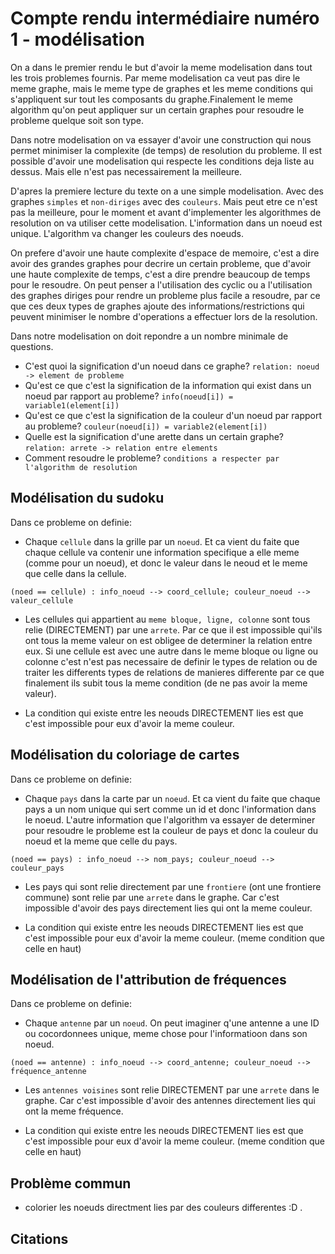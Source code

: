 # Compte rendu intermédiaire numéro 1 - modélisation
    
On a dans le premier rendu le but d'avoir la meme modelisation dans tout les trois problemes fournis. Par meme modelisation ca veut pas dire le meme graphe, mais le meme type de graphes et les meme conditions qui s'appliquent sur tout les composants du graphe.Finalement le meme algorithm qu'on peut appliquer sur un certain graphes pour resoudre le probleme quelque soit son type.

Dans notre modelisation on va essayer d'avoir une construction qui nous permet minimiser la complexite (de temps) de resolution du probleme. Il est possible d'avoir une modelisation qui respecte les conditions deja liste au dessus. Mais elle n'est pas necessairement la meilleure.

D'apres la premiere lecture du texte on a une simple modelisation. Avec des graphes `simples` et `non-diriges` avec des `couleurs`. Mais peut etre ce n'est pas la meilleure, pour le moment et avant d'implementer les algorithmes de resolution on va utiliser cette modelisation. L'information dans un noeud est unique. L'algorithm va changer les couleurs des noeuds.

On prefere d'avoir une haute complexite d'espace de memoire, c'est a dire avoir des grandes graphes pour decrire un certain probleme, que d'avoir une haute complexite de temps, c'est a dire prendre beaucoup de temps pour le resoudre. On peut penser a l'utilisation des cyclic ou a l'utilisation des graphes diriges pour rendre un probleme plus facile a resoudre, par ce que ces deux types de graphes ajoute des informations/restrictions qui peuvent minimiser le nombre d'operations a effectuer lors de la resolution.

Dans notre modelisation on doit repondre a un nombre minimale de questions.
* C'est quoi la signification d'un noeud dans ce graphe? `relation: noeud -> element de probleme` 
* Qu'est ce que c'est la signification de la information qui exist dans un noeud par rapport au probleme? `info(noeud[i]) = variable1(element[i])`
* Qu'est ce que c'est la signification de la couleur d'un noeud par rapport au probleme? `couleur(noeud[i]) = variable2(element[i])`
* Quelle est la signification d'une arette dans un certain graphe? `relation: arrete -> relation entre elements` 
* Comment resoudre le probleme? `conditions a respecter par l'algorithm de resolution`

## Modélisation du sudoku
Dans ce probleme on definie:
* Chaque `cellule` dans la grille par un `noeud`. Et ca vient du faite que chaque cellule va contenir une information specifique a elle meme (comme pour un noeud), et donc le valeur dans le neoud et le meme que celle dans la cellule. 

```
(noed == cellule) : info_noeud --> coord_cellule; couleur_noeud --> valeur_cellule
```
* Les cellules qui appartient au `meme bloque, ligne, colonne` sont tous relie (DIRECTEMENT) par une `arrete`. Par ce que il est impossible qui'ils ont tous la meme valeur on est obligee de determiner la relation entre eux. Si une cellule est avec une autre dans le meme bloque ou ligne ou colonne c'est n'est pas necessaire de definir le types de relation ou de traiter les differents types de relations de manieres differente par ce que finalement ils subit tous la meme condition (de ne pas avoir la meme valeur). 

* La condition qui existe entre les neouds DIRECTEMENT lies est que c'est impossible pour eux d'avoir la meme couleur.

## Modélisation du coloriage de cartes
Dans ce probleme on definie:
* Chaque `pays` dans la carte par un `noeud`. Et ca vient du faite que chaque pays a un nom unique qui sert comme un id et donc l'information dans le noeud. L'autre information que l'algorithm va essayer de determiner pour resoudre le probleme est la couleur de pays et donc la couleur du noeud et la meme que celle du pays. 
```
(noed == pays) : info_noeud --> nom_pays; couleur_noeud --> couleur_pays 
```

* Les pays qui sont relie directement par une `frontiere` (ont une frontiere commune) sont relie par une `arrete` dans le graphe. Car c'est impossible d'avoir des pays directement lies qui ont la meme couleur.

* La condition qui existe entre les neouds DIRECTEMENT lies est que c'est impossible pour eux d'avoir la meme couleur. (meme condition que celle en haut)

## Modélisation de l'attribution de fréquences
Dans ce probleme on definie:
* Chaque `antenne` par un `noeud`. On peut imaginer q'une antenne a une ID ou cocordonnees unique, meme chose pour l'informatioon dans son noeud.
```
(noed == antenne) : info_noeud --> coord_antenne; couleur_noeud --> fréquence_antenne
```

* Les `antennes voisines` sont relie DIRECTEMENT par une `arrete` dans le graphe. Car c'est impossible d'avoir des antennes directement lies qui ont la meme fréquence.

* La condition qui existe entre les neouds DIRECTEMENT lies est que c'est impossible pour eux d'avoir la meme couleur. (meme condition que celle en haut)

## Problème commun
* colorier les noeuds directment lies par des couleurs differentes :D .

## Citations


